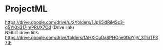 # ProjectML
https://drive.google.com/drive/u/2/folders/1Jp1i5idRiMSc3-q5YKbi317jmPRUX7Cd (Drive link)<br />
NEILIT drive link: https://drive.google.com/drive/folders/1AHXlCuDaSPHOne0DdYijV_3T5iTFS7tF<br />
